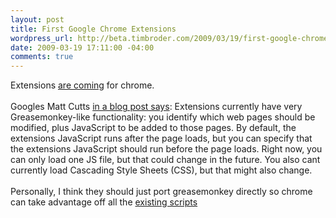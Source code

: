 ```yaml
--- 
layout: post
title: First Google Chrome Extensions
wordpress_url: http://beta.timbroder.com/2009/03/19/first-google-chrome-extensions/
date: 2009-03-19 17:11:00 -04:00
comments: true
---
```

Extensions <a href="http://dev.chromium.org/developers/design-documents/extensions/howto">are coming</a> for chrome.&nbsp;<br />
<br />
Googles Matt Cutts <a href="http://www.mattcutts.com/blog/write-chrome-extension/">in a blog post says</a>: Extensions currently have very Greasemonkey-like functionality: you identify which web pages should be modified, plus JavaScript to be added to those pages. By default, the extensions JavaScript runs after the page loads, but you can specify that the extensions JavaScript should run before the page loads. Right now, you can only load one JS file, but that could change in the future. You also cant currently load Cascading Style Sheets (CSS), but that might also change.<br />
<br />
Personally, I think they should just port greasemonkey directly so chrome can take advantage off all the <a href="http://userscripts.org/">existing scripts </a>
